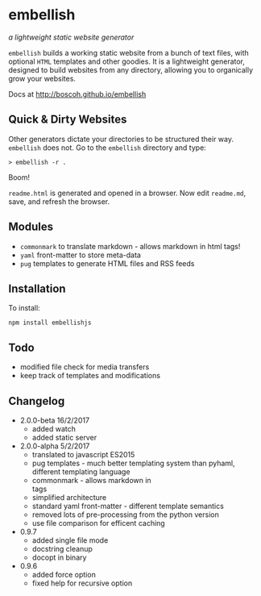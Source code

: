 
# embellish

_a lightweight static website generator_

`embellish` builds a working static website from a bunch of text files, with optional `HTML` templates and other goodies. It is a lightweight generator, designed to build websites from any directory, allowing you to organically grow your websites.

Docs at <http://boscoh.github.io/embellish>

## Quick & Dirty Websites

Other generators dictate your directories to be structured their way. `embellish` does not. Go to the `embellish` directory and type:

    > embellish -r .

Boom! 

`readme.html` is generated and opened in a browser. Now edit `readme.md`, save, and refresh the browser.

## Modules

- `commonmark` to translate markdown - allows markdown in html tags!
- `yaml` front-matter to store meta-data
- `pug` templates to generate HTML files and RSS feeds

## Installation

To install:

    npm install embellishjs

## Todo
- modified file check for media transfers
- keep track of templates and modifications

## Changelog

- 2.0.0-beta 16/2/2017
    - added watch
    - added static server
- 2.0.0-alpha 5/2/2017
    - translated to javascript ES2015
    - pug templates - much better templating system than pyhaml, different templating language
    - commonmark - allows markdown in <div> tags
    - simplified architecture 
    - standard yaml front-matter - different template semantics
    - removed lots of pre-processing from the python version
    - use file comparison for efficent caching
- 0.9.7
    - added single file mode 
    - docstring cleanup
    - docopt in binary
- 0.9.6
    - added force option
    - fixed help for recursive option
